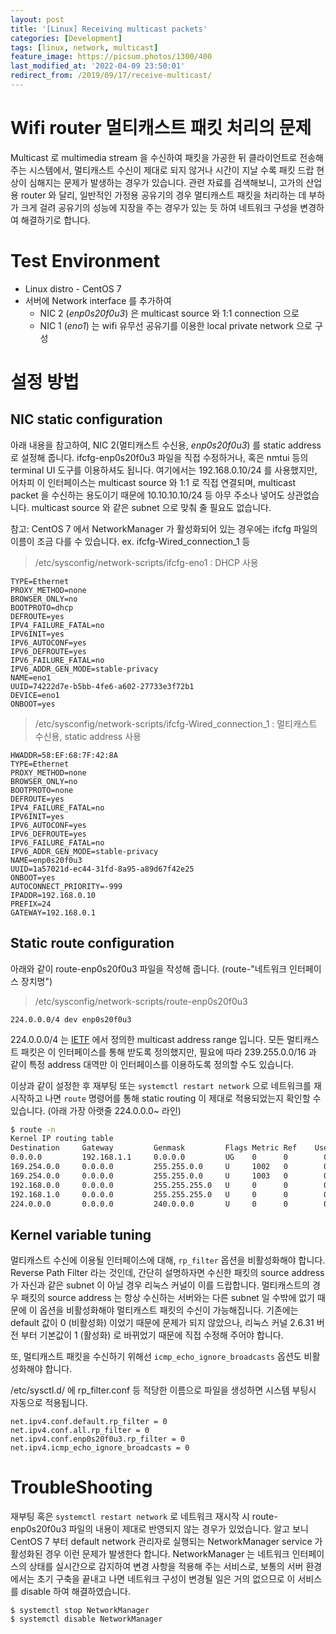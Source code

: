 ```yaml
---
layout: post
title: '[Linux] Receiving multicast packets'
categories: [Development]
tags: [linux, network, multicast]
feature_image: https://picsum.photos/1300/400
last_modified_at: '2022-04-09 23:50:01'
redirect_from: /2019/09/17/receive-multicast/
---
```


<!-- more -->

# Wifi router 멀티캐스트 패킷 처리의 문제

Multicast 로 multimedia stream 을 수신하여 패킷을 가공한 뒤 클라이언트로 전송해주는 시스템에서, 멀티캐스트 수신이 제대로 되지 않거나 시간이 지날 수록 패킷 드랍 현상이 심해지는 문제가 발생하는 경우가 있습니다. 관련 자료를 검색해보니, 고가의 산업용 router 와 달리, 일반적인 가정용 공유기의 경우 멀티캐스트 패킷을 처리하는 데 부하가 크게 걸려 공유기의 성능에 지장을 주는 경우가 있는 듯 하여 네트워크 구성을 변경하여 해결하기로 합니다.

# Test Environment

- Linux distro - CentOS 7
- 서버에 Network interface 를 추가하여
  - NIC 2 (_enp0s20f0u3_) 은 multicast source 와 1:1 connection 으로
  - NIC 1 (_eno1_) 는 wifi 유무선 공유기를 이용한 local private network 으로 구성

# 설정 방법

## NIC static configuration

아래 내용을 참고하여, NIC 2(멀티캐스트 수신용, _enp0s20f0u3_) 를 static address 로 설정해 줍니다. ifcfg-enp0s20f0u3 파일을 직접 수정하거나, 혹은 nmtui 등의 terminal UI 도구를 이용하셔도 됩니다. 여기에서는 192.168.0.10/24 를 사용했지만, 어차피 이 인터페이스는 multicast source 와 1:1 로 직접 연결되며, multicast packet 을 수신하는 용도이기 때문에 10.10.10.10/24 등 아무 주소나 넣어도 상관없습니다. multicast source 와 같은 subnet 으로 맞춰 줄 필요도 없습니다.

참고: CentOS 7 에서 NetworkManager 가 활성화되어 있는 경우에는 ifcfg 파일의 이름이 조금 다를 수 있습니다. ex. ifcfg-Wired_connection_1 등

> /etc/sysconfig/network-scripts/ifcfg-eno1 : DHCP 사용

```shell
TYPE=Ethernet
PROXY_METHOD=none
BROWSER_ONLY=no
BOOTPROTO=dhcp
DEFROUTE=yes
IPV4_FAILURE_FATAL=no
IPV6INIT=yes
IPV6_AUTOCONF=yes
IPV6_DEFROUTE=yes
IPV6_FAILURE_FATAL=no
IPV6_ADDR_GEN_MODE=stable-privacy
NAME=eno1
UUID=74222d7e-b5bb-4fe6-a602-27733e3f72b1
DEVICE=eno1
ONBOOT=yes
```

> /etc/sysconfig/network-scripts/ifcfg-Wired_connection_1 : 멀티캐스트 수신용, static address 사용

```shell
HWADDR=58:EF:68:7F:42:8A
TYPE=Ethernet
PROXY_METHOD=none
BROWSER_ONLY=no
BOOTPROTO=none
DEFROUTE=yes
IPV4_FAILURE_FATAL=no
IPV6INIT=yes
IPV6_AUTOCONF=yes
IPV6_DEFROUTE=yes
IPV6_FAILURE_FATAL=no
IPV6_ADDR_GEN_MODE=stable-privacy
NAME=enp0s20f0u3
UUID=1a57021d-ec44-31fd-8a95-a89d67f42e25
ONBOOT=yes
AUTOCONNECT_PRIORITY=-999
IPADDR=192.168.0.10
PREFIX=24
GATEWAY=192.168.0.1
```

## Static route configuration

아래와 같이 route-enp0s20f0u3 파일을 작성해 줍니다. (route-"네트워크 인터페이스 장치명")

> /etc/sysconfig/network-scripts/route-enp0s20f0u3

```
224.0.0.0/4 dev enp0s20f0u3
```

224.0.0.0/4 는 [IETF](ietf.org) 에서 정의한 multicast address range 입니다. 모든 멀티캐스트 패킷은 이 인터페이스를 통해 받도록 정의했지만, 필요에 따라 239.255.0.0/16 과 같이 특정 address 대역만 이 인터페이스를 이용하도록 정의할 수도 있습니다.

이상과 같이 설정한 후 재부팅 또는 `systemctl restart network` 으로 네트워크를 재시작하고 나면 `route` 명령어를 통해 static routing 이 제대로 적용되었는지 확인할 수 있습니다. (아래 가장 아랫줄 224.0.0.0~ 라인)

```zsh
$ route -n
Kernel IP routing table
Destination     Gateway         Genmask         Flags Metric Ref    Use Iface
0.0.0.0         192.168.1.1     0.0.0.0         UG    0      0        0 eno1
169.254.0.0     0.0.0.0         255.255.0.0     U     1002   0        0 eno1
169.254.0.0     0.0.0.0         255.255.0.0     U     1003   0        0 enp0s20f0u3
192.168.0.0     0.0.0.0         255.255.255.0   U     0      0        0 enp0s20f0u3
192.168.1.0     0.0.0.0         255.255.255.0   U     0      0        0 eno1
224.0.0.0       0.0.0.0         240.0.0.0       U     0      0        0 enp0s20f0u3
```

## Kernel variable tuning

멀티캐스트 수신에 이용될 인터페이스에 대해, `rp_filter` 옵션을 비활성화해야 합니다. Reverse Path Filter 라는 것인데, 간단히 설명하자면 수신한 패킷의 source address 가 자신과 같은 subnet 이 아닐 경우 리눅스 커널이 이를 드랍합니다. 멀티캐스트의 경우 패킷의 source address 는 항상 수신하는 서버와는 다른 subnet 일 수밖에 없기 때문에 이 옵션을 비활성화해야 멀티캐스트 패킷의 수신이 가능해집니다. 기존에는 default 값이 0 (비활성화) 이었기 때문에 문제가 되지 않았으나, 리눅스 커널 2.6.31 버전 부터 기본값이 1 (활성화) 로 바뀌었기 때문에 직접 수정해 주어야 합니다.

또, 멀티캐스트 패킷을 수신하기 위해선 `icmp_echo_ignore_broadcasts` 옵션도 비활성화해야 합니다.

/etc/sysctl.d/ 에 rp_filter.conf 등 적당한 이름으로 파일을 생성하면 시스템 부팅시 자동으로 적용됩니다.

```
net.ipv4.conf.default.rp_filter = 0
net.ipv4.conf.all.rp_filter = 0
net.ipv4.conf.enp0s20f0u3.rp_filter = 0
net.ipv4.icmp_echo_ignore_broadcasts = 0
```

# TroubleShooting

재부팅 혹은 `systemctl restart network` 로 네트워크 재시작 시 route-enp0s20f0u3 파일의 내용이 제대로 반영되지 않는 경우가 있었습니다. 알고 보니 CentOS 7 부터 default network 관리자로 실행되는 NetworkManager service 가 활성화된 경우 이런 문제가 발생한다 합니다. NetworkManager 는 네트워크 인터페이스의 상태를 실시간으로 감지하여 변경 사항을 적용해 주는 서비스로, 보통의 서버 환경에서는 초기 구축을 끝내고 나면 네트워크 구성이 변경될 일은 거의 없으므로 이 서비스를 disable 하여 해결하였습니다.

```shell
$ systemctl stop NetworkManager
$ systemctl disable NetworkManager
```

